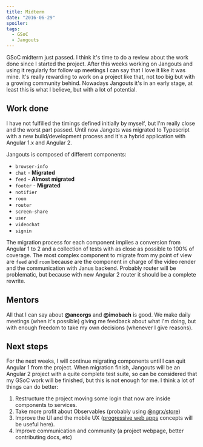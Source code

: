 ```yaml
---
title: Midterm
date: "2016-06-29"
spoiler:
tags:
  - GSoC
  - Jangouts
---
```


GSoC midterm just passed. I think it's time to do a review about the work done
since I started the project. After this weeks working on Jangouts and using it
regularly for follow up meetings I can say that I love it like it was mine.
It's really rewarding to work on a project like that, not too big but with a
growing community behind. Nowadays Jangouts it's in an early stage, at least this
is what I believe, but with a lot of potential.

## Work done

I have not fulfilled the timings defined initially by myself, but I'm really
close and the worst part passed. Until now Jangots was migrated to Typescript
with a new build/development process and it's a hybrid application with
Angular 1.x and Angular 2.

Jangouts is composed of different components:

- `browser-info`
- `chat` - **Migrated**
- `feed` - **Almost migrated**
- `footer` - **Migrated**
- `notifier`
- `room`
- `router`
- `screen-share`
- `user`
- `videochat`
- `signin`

The migration process for each component implies a conversion from Angular 1 to
2 and a collection of tests with as close as possible to 100% of coverage. The
most complex component to migrate from my point of view are `feed` and `room`
because are the component in charge of the video render and the communication
with Janus backend. Probably router will be problematic, but because with new
Angular 2 router it should be a complete rewrite.

## Mentors

All that I can say about **@ancorgs** and **@imobach** is good. We make daily meetings
(when it's possible) giving me feedback about what I'm doing, but with enough
freedom to take my own decisions (whenever I give reasons).

## Next steps

For the next weeks, I will continue migrating components until I can quit Angular
1 from the project. When migration finish, Jangouts will be an Angular 2 project
with a quite complete test suite, so can be considered that my GSoC work will be
finished, but this is not enough for me. I think a lot of things can do
better:

1. Restructure the project moving some login that now are inside components to services.
1. Take more profit about Observables (probably using [@ngrx/store](https://github.com/ngrx/store))
1. Improve the UI and the mobile UX ([progressive web apps](https://developers.google.com/web/progressive-web-apps/) concepts will be useful here).
1. Improve communication and community (a project webpage, better contributing docs, etc)
